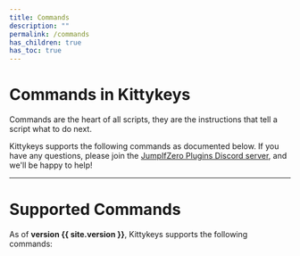 ```yaml
---
title: Commands
description: ""
permalink: /commands
has_children: true
has_toc: true
---
```


# Commands in Kittykeys

Commands are the heart of all scripts, they are the instructions that tell a script what to do next.

Kittykeys supports the following commands as documented below. If you have any questions, please join the [JumpIfZero Plugins Discord server](https://discord.gg/j6754fvqyn), and we'll be happy to help! 

----
<!-- This should be the end of the page. An automatic Table of Contents will be inserted at the bottom -->
# Supported Commands

As of **version {{ site.version }}**, Kittykeys supports the following commands: 